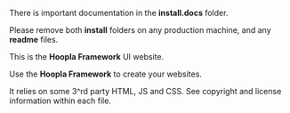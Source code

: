 There is important documentation in the **install.docs** folder.

Please remove both **install** folders on any production machine, and any **readme** files.

This is the **Hoopla Framework** UI website.

Use the **Hoopla Framework** to create your websites.

It relies on some 3^rd party HTML, JS and CSS.  See copyright and license information within each file.